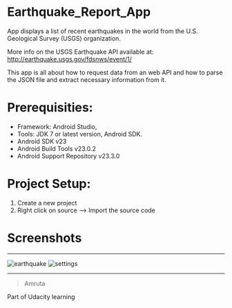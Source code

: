 # Earthquake_Report_App

App displays a list of recent earthquakes in the world from the U.S. Geological Survey (USGS) organization.

More info on the USGS Earthquake API available at: http://earthquake.usgs.gov/fdsnws/event/1/ 

This app is all about how to request data from an web API and how to parse the JSON file and extract necessary information from it.

# Prerequisities:

- Framework: Android Studio, 
- Tools: JDK 7 or latest version, Android SDK.
- Android SDK v23
- Android Build Tools v23.0.2
- Android Support Repository v23.3.0

# Project Setup:

1. Create a new project 
2. Right click on source --> Import the source code

# Screenshots
------------------------------------
![earthquake](https://user-images.githubusercontent.com/19851044/29196136-64d73ffe-7de7-11e7-9576-90bd40a7b9a6.jpg)
![settings](https://user-images.githubusercontent.com/19851044/29196138-66a49728-7de7-11e7-8a37-a8beb1f78366.jpg)

-------------------------------------

> Amruta

Part of Udacity learning
